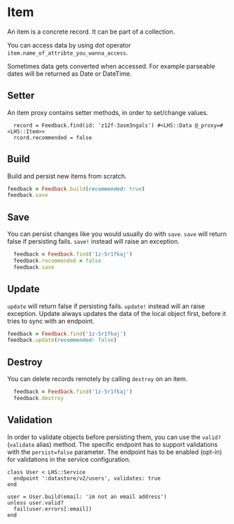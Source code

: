 Item
===

An item is a concrete record. It can be part of a collection.

You can access data by using dot operator `item.name_of_attribte_you_wanna_access`.

Sometimes data gets converted when accessed. For example parseable dates will be returned as Date or DateTime.

## Setter

An item proxy contains setter methods, in order to set/change values.

```
  record = Feedback.find(id: 'z12f-3asm3ngals') #<LHS::Data @_proxy=#<LHS::Item>>
  rcord.recommended = false
```

## Build

Build and persist new items from scratch.

```ruby
feedback = Feedback.build(recommended: true)
feedback.save
```

## Save

You can persist changes like you would usually do with `save`.
`save` will return false if persisting fails. `save!` instead will raise an exception.

```ruby
  feedback = Feedback.find('1z-5r1fkaj')
  feedback.recommended = false
  feedback.save
```

## Update

`update` will return false if persisting fails. `update!` instead will an raise exception.
Update always updates the data of the local object first, before it tries to sync with an endpoint.

```ruby
feedback = Feedback.find('1z-5r1fkaj')
feedback.update(recommended: false)
```

## Destroy

You can delete records remotely by calling `destroy` on an item.

```ruby
  feedback = Feedback.find('1z-5r1fkaj')
  feedback.destroy
```

## Validation

In order to validate objects before persisting them, you can use the `valid?` (`validate` alias) method.
The specific endpoint has to support validations with the `persist=false` parameter. 
The endpoint has to be enabled (opt-in) for validations in the service configuration.

```
class User < LHS::Service
  endpoint ':datastore/v2/users', validates: true
end

user = User.build(email: 'im not an email address')
unless user.valid?
  fail(user.errors[:email])
end
```
